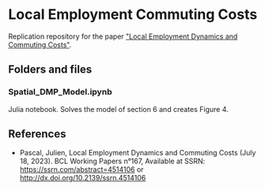 # Local Employment Commuting Costs
Replication repository for the paper ["Local Employment Dynamics and Commuting Costs"](https://papers.ssrn.com/sol3/papers.cfm?abstract_id=4514106).

## Folders and files
### Spatial_DMP_Model.ipynb
Julia notebook. Solves the model of section 6 and creates Figure 4.

## References
*  Pascal, Julien, Local Employment Dynamics and Commuting Costs (July 18, 2023). BCL Working Papers n°167, Available at SSRN: https://ssrn.com/abstract=4514106 or http://dx.doi.org/10.2139/ssrn.4514106
